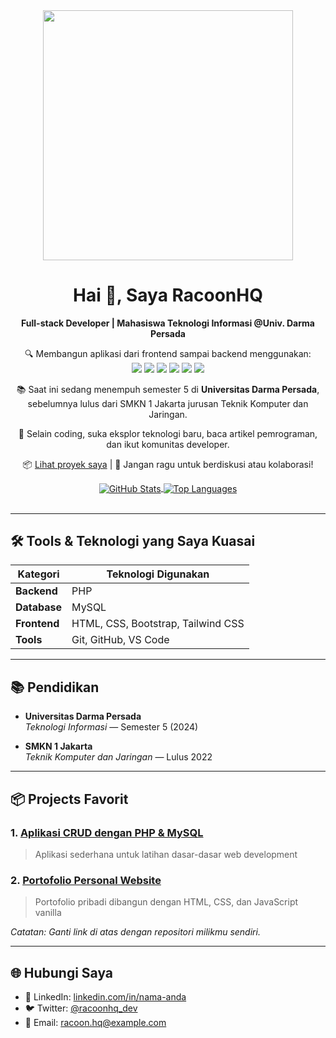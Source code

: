<div align="center">
  <img src="https://raw.githubusercontent.com/RacoonHQ/RacoonHQ/main/hero.png " width="400" />

  <h1>Hai 👋, Saya RacoonHQ</h1>
  <p>
    <b>Full-stack Developer | Mahasiswa Teknologi Informasi @Univ. Darma Persada</b>
  </p>

  <p>
    🔍 Membangun aplikasi dari frontend sampai backend menggunakan:
    <br />
    <img src="https://img.shields.io/badge/PHP-777BB4?style=flat&logo=php&logoColor=white" />
    <img src=" https://img.shields.io/badge/MySQL-4479A1?style=flat&logo=mysql&logoColor=white" />
    <img src=" https://img.shields.io/badge/HTML5-E34F26?style=flat&logo=html5&logoColor=white" />
    <img src=" https://img.shields.io/badge/CSS3-1572B6?style=flat&logo=css3&logoColor=white" />
    <img src=" https://img.shields.io/badge/Bootstrap-563D7C?style=flat&logo=bootstrap&logoColor=white" />
    <img src=" https://img.shields.io/badge/Tailwind_CSS-06B6D4?style=flat&logo=tailwind-css&logoColor=white" />
  </p>

  <p>
    📚 Saat ini sedang menempuh semester 5 di <strong>Universitas Darma Persada</strong>, sebelumnya lulus dari SMKN 1 Jakarta jurusan Teknik Komputer dan Jaringan.
  </p>

  <p>
    🧩 Selain coding, suka eksplor teknologi baru, baca artikel pemrograman, dan ikut komunitas developer.
  </p>

  <p>
    📦 <a href=" https://github.com/RacoonHQ ">Lihat proyek saya</a> |
    💬 Jangan ragu untuk berdiskusi atau kolaborasi!
  </p>

  <!-- Statistik Otomatis -->
  <a href="https://github.com/anuraghazra/github-readme-stats " target="_blank">
    <img align="center" src="https://github-readme-stats.vercel.app/api?username=RacoonHQ&show_icons=true&theme=radical" alt="GitHub Stats" />
  </a>

  <a href=" https://github-readme-stats.vercel.app/api/top-langs/?username=RacoonHQ&theme=dracula" target="_blank">
    <img align="center" src=" https://github-readme-stats.vercel.app/api/top-langs/?username=RacoonHQ&theme=dracula" alt="Top Languages" />
  </a>
</div>

<br />

---

## 🛠️ Tools & Teknologi yang Saya Kuasai

| Kategori       | Teknologi Digunakan         |
|----------------|-----------------------------|
| **Backend**     | PHP                         |
| **Database**    | MySQL                       |
| **Frontend**    | HTML, CSS, Bootstrap, Tailwind CSS |
| **Tools**       | Git, GitHub, VS Code        |

---

## 📚 Pendidikan

- **Universitas Darma Persada**  
  _Teknologi Informasi_ — Semester 5 (2024)
  
- **SMKN 1 Jakarta**  
  _Teknik Komputer dan Jaringan_ — Lulus 2022

---

## 📦 Projects Favorit

### 1. [Aplikasi CRUD dengan PHP & MySQL]( https://github.com/RacoonHQ/crud-php-mysql )  
> Aplikasi sederhana untuk latihan dasar-dasar web development

### 2. [Portofolio Personal Website](https://github.com/RacoonHQ/my-portfolio )  
> Portofolio pribadi dibangun dengan HTML, CSS, dan JavaScript vanilla

*Catatan: Ganti link di atas dengan repositori milikmu sendiri.*

---

## 🌐 Hubungi Saya

- 📘 LinkedIn: [linkedin.com/in/nama-anda](https://www.linkedin.com/in/nama-anda )
- 🐦 Twitter: [@racoonhq_dev](https://twitter.com/racoonhq_dev )
- 📧 Email: [racoon.hq@example.com](mailto:racoon.hq@example.com)
